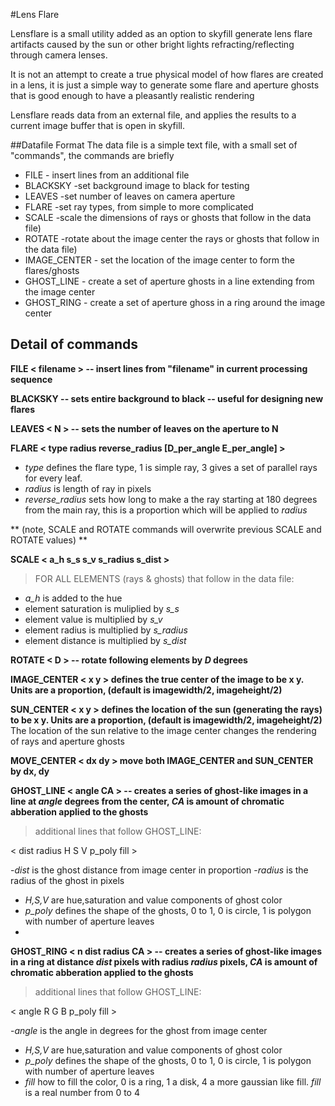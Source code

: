 #Lens Flare

Lensflare is a small utility added as an option to skyfill generate lens flare artifacts caused by the sun or other bright lights refracting/reflecting through camera lenses.

It is not an attempt to create a true physical model of how flares are created in a lens, it is just a simple way to generate some flare and aperture ghosts  that is good enough to have a pleasantly realistic rendering

Lensflare reads data from an external file, and applies the results to a current image buffer that is open in skyfill.

##Datafile Format
The data file is a simple text file, with a small set of "commands", the commands are briefly

- FILE - insert lines from an additional file
- BLACKSKY -set background image to black for testing
- LEAVES -set number of leaves on camera aperture
- FLARE -set ray types, from simple to more complicated
- SCALE -scale the dimensions of rays or ghosts that follow in the data file)
- ROTATE -rotate about the image center the rays or ghosts that follow in the data file)
- IMAGE_CENTER - set the location of the image center to form the flares/ghosts
- GHOST_LINE - create a set of aperture ghosts in a line extending from the image center
- GHOST_RING - create a set of aperture ghoss in a ring around the image center

## Detail of commands

**FILE < filename > -- insert lines from "filename" in current processing sequence**

**BLACKSKY -- sets entire background to black -- useful for designing new flares**

**LEAVES < N > -- sets the number of leaves on the aperture to N**

**FLARE < type radius reverse_radius [D_per_angle E_per_angle] >**

- *type* defines the flare type, 1 is simple ray, 3 gives a set of parallel rays for every leaf.
- *radius* is length of ray in pixels
- *reverse_radius* sets how long to make a the ray starting at 180 degrees from the main ray, this is a proportion which will be applied to *radius*


** (note, SCALE and ROTATE commands will overwrite previous SCALE and ROTATE values) **

**SCALE < a_h s_s s_v s_radius s_dist >**
>FOR ALL ELEMENTS (rays & ghosts) that follow in the data file:

- *a_h* is added to the hue
- element saturation is muliplied by *s_s*
- element value is multiplied by *s_v*
- element radius is multiplied by *s_radius*
- element distance is multiplied by *s_dist*


**ROTATE < D > -- rotate following elements by *D* degrees**

**IMAGE_CENTER < x y > defines the true center of the image to be x y. Units are a proportion, (default is imagewidth/2, imageheight/2)**

**SUN_CENTER < x y > defines the location of the sun (generating the rays) to be x y. Units are a proportion, (default is imagewidth/2, imageheight/2)**  The location of the sun relative to the image center changes the rendering of rays and aperture ghosts

**MOVE_CENTER < dx dy > move both IMAGE_CENTER and SUN_CENTER by dx, dy**

**GHOST_LINE < angle CA > -- creates a series of ghost-like images in a line at *angle* degrees from the center, *CA* is amount of chromatic abberation applied to the ghosts**

> additional lines that follow GHOST_LINE:

 < dist radius H S V p_poly fill >

-*dist* is the ghost distance from image center in proportion
-*radius* is the radius of the ghost in pixels
- *H,S,V*  are hue,saturation and value components of ghost color
- *p_poly* defines the shape of the ghosts, 0 to 1, 0 is circle, 1 is polygon with number of aperture leaves
- 
**GHOST_RING < n dist radius CA > -- creates a series of ghost-like images in a ring  at distance *dist* pixels  with radius *radius* pixels, *CA* is amount of chromatic abberation applied to the ghosts**

> additional lines that follow GHOST_LINE:

 < angle R G B p_poly fill >

-*angle* is the angle in degrees for the ghost from image center
- *H,S,V*  are hue,saturation and value components of ghost color
- *p_poly* defines the shape of the ghosts, 0 to 1, 0 is circle, 1 is polygon with number of aperture leaves
- *fill*  how to fill the color, 0 is a ring, 1 a disk, 4 a more gaussian like fill.  *fill* is a real number from 0 to 4

